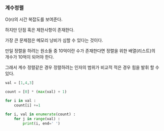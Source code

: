 ### 계수정렬

O(n)의 시간 복잡도를 보여준다.

하지만 단점 혹은 제한사항이 존재한다.

가장 큰 문제점은 메모리 낭비가 심할 수 있다는 것이다.

만일 정렬을 하려는 원소들 중 10억이란 수가 존재한다면 정렬을 위한 배열(리스트)의 개수가 10억이 되어야 한다.

그래서 계수 정렬같은 경우 정렬하려는 인자의 범위가 비교적 적은 경우 힘을 발휘 할 수 있다.

```python
val = [1,4,3]

count = [0] * (max(val) + 1)

for i in val :
    count[i] +=1

for i, val in enumerate(count) :
    for j in range(val) :
        print(i, end=' ')
```


